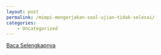 ```yaml
---
layout: post
permalink: /mimpi-mengerjakan-soal-ujian-tidak-selesai/
categories:
    - Uncategorized
---
```


[Baca Selengkapnya](/02)